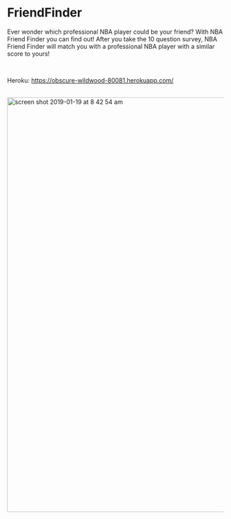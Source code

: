 # FriendFinder

Ever wonder which professional NBA player could be your friend? With NBA Friend Finder you can find out! After you take the 10 question survey, NBA Friend Finder will match you with a professional NBA player with a similar score to yours!

<br>

Heroku: https://obscure-wildwood-80081.herokuapp.com/

<br>

<img width="964" alt="screen shot 2019-01-19 at 8 42 54 am" src="https://user-images.githubusercontent.com/43193434/51428315-fb4bc700-1bc7-11e9-83ba-947f3e31cbe0.png">

